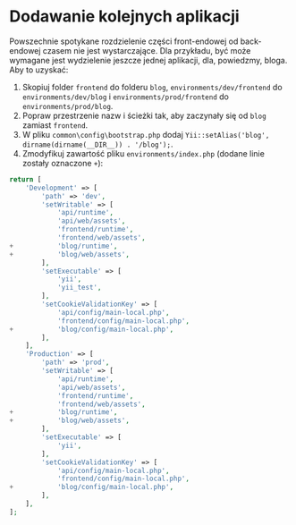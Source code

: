 Dodawanie kolejnych aplikacji
=============================

Powszechnie spotykane rozdzielenie części front-endowej od back-endowej czasem nie jest wystarczające. Dla przykładu, 
być może wymagane jest wydzielenie jeszcze jednej aplikacji, dla, powiedzmy, bloga. Aby to uzyskać:

1. Skopiuj folder `frontend` do folderu `blog`, `environments/dev/frontend` do `environments/dev/blog` 
   i `environments/prod/frontend` do `environments/prod/blog`.
2. Popraw przestrzenie nazw i ścieżki tak, aby zaczynały się od `blog` zamiast `frontend`.
3. W pliku `common\config\bootstrap.php` dodaj `Yii::setAlias('blog', dirname(dirname(__DIR__)) . '/blog');`.
4. Zmodyfikuj zawartość pliku `environments/index.php` (dodane linie zostały oznaczone `+`):

```php
return [
    'Development' => [
        'path' => 'dev',
        'setWritable' => [
            'api/runtime',
            'api/web/assets',
            'frontend/runtime',
            'frontend/web/assets',
+           'blog/runtime',
+           'blog/web/assets',
        ],
        'setExecutable' => [
            'yii',
            'yii_test',
        ],
        'setCookieValidationKey' => [
            'api/config/main-local.php',
            'frontend/config/main-local.php',
+           'blog/config/main-local.php',
        ],
    ],
    'Production' => [
        'path' => 'prod',
        'setWritable' => [
            'api/runtime',
            'api/web/assets',
            'frontend/runtime',
            'frontend/web/assets',
+           'blog/runtime',
+           'blog/web/assets',
        ],
        'setExecutable' => [
            'yii',
        ],
        'setCookieValidationKey' => [
            'api/config/main-local.php',
            'frontend/config/main-local.php',
+           'blog/config/main-local.php',
        ],
    ],
];
```
